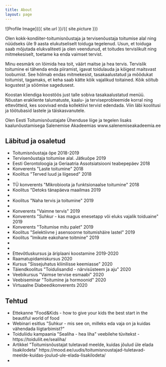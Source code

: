 ```yaml
---
title: About
layout: page
---
```

![Profile Image]({{ site.url }}/{{ site.picture }})

<p>Olen kokk-kondiiter-toitumisnõustaja ja tervisenõustaja toitumise alal ning nüüdseks üle 9 aasta elukutseliselt toiduga tegelenud. Usun, et toiduga saab mõjutada elukvaliteeti ja olen veendunud, et toitudes tervislikult ning mitmekesiselt, toetame ka enda vaimset tervist.</p>

<p>Minu eesmärk on lõimida hea toit, väärt maitse ja hea tervis. Tervislik toitumine ei tähenda enda piiramist, igavat toidulauda ja kõigest maitsvast loobumist. See hõlmab endas mitmekesist, tasakaalustatud ja mõõdukat toitumist, tagamaks, et keha saab kätte kõik vajalikud toitained. Kõik sõltub kogustest ja söömise sagedusest.</p> 

<p>Koostan kliendiga koostöös just talle sobiva tasakaalustatud menüü. Nõustan erakliente talumatuste, kaalu- ja terviseprobleemide korral ning ettevõtteid, kes soovivad enda kollektiivi tervist edendada. Viin läbi koolitusi ja töötubasid lastele ja täiskasvanutele.</p>

<p>Olen Eesti Toitumisnõustajate Ühenduse liige ja tegelen lisaks kaalunõustamisega Salenemise Akadeemias www.salenemiseakadeemia.ee<p>

<h2>Läbitud ja osaletud</h2>

<ul class="skill-list">
	<li>Toitumisnõustaja õpe 2018-2019</li>
	<li>Tervisenõustaja toitumise alal. Jätkuõpe 2019</li>
	<li>Eesti Gerontoloogia ja Geriaatria Assotsiatsiooni teabepepäev 2018</li>
	<li>Konverents "Laste toitumine" 2018</li>
	<li>Koolitus "Terved luud ja liigesed" 2018<li>
	<li>TÜ konverents "Mikrobioota ja funktsionaalse toitumine" 2018</li>
	<li>Koolitus "Detoks tänapäeva maailmas 2019<li>
	<li>Koolitus "Naha tervis ja toitumine" 2019<li>
	<li>Konverents "Vaimne tervis" 2019</li>
	<li>Konverents "Suhkur - kas magus enesetapp või eluks vajalik toiduaine" 2019</li>
	<li>Konverents "Toitumise mitu palet" 2019</li>
	<li>Koolitus "Selektiivne j asensoorne toitumishäire lastel" 2019
	<li>Koolitus "Imikute eakohane toitmine" 2019<li><li>
	<li>Ettevõtluskursus ja äriplaani koostamine 2019-2020</li>
	<li>Raamatupidamiskursus 2020</li>
	<li>Kursus "Sissejuhatus kliinilisse keemiasse" 2020</li>
	<li>Täiendkoolitus "Toidulisandid - närvisüsteem ja aju" 2020</li>
	<li>Veebikursus "Vaimse tervise esmaabi" 2020</li>
	<li>Veebiseminar "Toitumine ja hormoonid" 2020</li>
	<li>Virtuaalne Diabeedikonverents 2020</li>
	
</ul>

<h2>Tehtud</h2>

<ul>
	<li>Ettekanne "Food&Kids - how to give your kids the best start in the beautiful world of food</li>
	<li>Webinari esitlus "Suhkur - mis see on, milleks eda vaja on ja kuidas vähendada liigtarbimist?"</li>
	<li> Toiduliidu kampaania "Sealiha - hea liha" veebilehe tüvitekst -  https://toiduliit.ee/sealiha/ </li>
	<li> Artikkel "Toitumisnõustajat tuletavad meelde, kuidas jõulud üle elada lisakilodeta" https://mood.ee/uudis/toitumisnoustajad-tuletavad-meelde-kuidas-joulud-ule-elada-lisakilodeta/
	<li><a www.salenemiseakadeemia.ee </a></li>
</ul>
